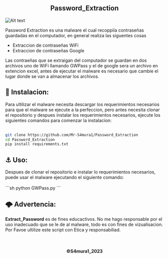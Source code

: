 <center><h2>Password_Extraction</h2></center>

![Alt text](f1eda4768df8d8135c779772f2833e88-1302985658-1.gif)

Password Extraction es una malware el cual recoppila contraseñas guardadas en el computador, en general realiza las siguentes cosas

- Extraccion de contraseñas WiFi
- Extraccion de contraseñas Google

Las contraeñas que se extraigan del computador se guardan en dos archivos uno de WiFi llamando GWPass y el de google sera un archivo en extencion excel, antes de ejecutar el malware es necesario que cambie el lugar donde se van a almacenar los archivos.

<h2>📃 Instalacion:</h2>
Para ultilizar el malware necesita descargar los requerimientos necesarios para que el malware se ejecute a la perfeccion, pero antes necesita clonar el repositorio y despues instalar los requerimientos necesarios, ejecute los siguientes comandos para comenzar la instalacion: <br> <br>

```sh
git clone https://github.com/Mr-S4mura1/Password_Extraction
cd Password_Extraction
pip install requirements.txt
```

<h2> ️⚓ Uso:</h2>
Despues de clonar el repositorio e instalar lo requerimientos necesarios, puede usar el malware ejecutando el siguiente comando: <br> <br>
```sh
python GWPass.py 
```
<br>

<h2>🌩️ Advertencia:</h2>
<strong>Extract_Password</strong> es de fines educactivos. No me hago responsable por el uso inadecuado que se le de al malware, todo es con fines de vizualisacion.  Por Favoe ultilize este script con Etica y responsabiliad.
<br>
<br>
<br>
<br>

<center><strong>©S4mura1_2023</strong></center>
